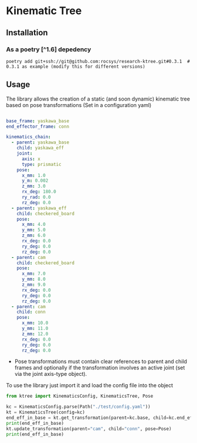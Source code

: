 # Kinematic Tree

## Installation

### As a poetry [^1.6] depedency

```shell
poetry add git+ssh://git@github.com:rocsys/research-ktree.git#0.3.1  # 0.3.1 as example (modify this for different versions)
```

## Usage

The library allows the creation of a static (and soon dynamic) kinematic tree based on pose transformations (Set in a configuration yaml)

```yaml

base_frame: yaskawa_base
end_effector_frame: conn

kinematics_chain:
  - parent: yaskawa_base
    child: yaskawa_eff
    joint:
      axis: x
      type: prismatic
    pose:
      x_mm: 1.0
      y_m: 0.002
      z_mm: 3.0
      rx_deg: 180.0
      ry_rad: 0.0
      rz_deg: 0.0
  - parent: yaskawa_eff
    child: checkered_board
    pose: 
      x_mm: 4.0
      y_mm: 5.0
      z_mm: 6.0
      rx_deg: 0.0
      ry_deg: 0.0
      rz_deg: 0.0
  - parent: cam
    child: checkered_board
    pose: 
      x_mm: 7.0
      y_mm: 8.0
      z_mm: 9.0
      rx_deg: 0.0
      ry_deg: 0.0
      rz_deg: 0.0
  - parent: cam
    child: conn
    pose: 
      x_mm: 10.0
      y_mm: 11.0
      z_mm: 12.0
      rx_deg: 0.0
      ry_deg: 0.0
      rz_deg: 0.0
```

- Pose transformations must contain clear references to parent and child frames and optionally if the transformation involves an active joint (set via the joint axis-type object).
<!-- - The library is capable of computing inverse kinematics based on an updated end effector pose (using the robot's jacobian) **Still needs tests** -->

To use the library just import it and load the config file into the object

```python
from ktree import KinematicsConfig, KinematicsTree, Pose

kc = KinematicsConfig.parse(Path("./test/config.yaml"))
kt = KinematicsTree(config=kc)
end_eff_in_base = kt.get_transformation(parent=kc.base, child=kc.end_effector)
print(end_eff_in_base)
kt.update_transformation(parent="cam", child="conn", pose=Pose)
print(end_eff_in_base)
```

